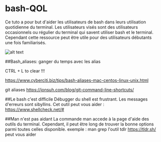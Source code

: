 # bash-QOL
Ce tuto a pour but d'aider les utilisateurs de bash dans leurs utilisation quotidienne du terminal. Les utilisateurs visés sont des utilisateurs occasionnels ou régulier du terminal qui savent utiliser bash et le terminal. Cependant cette ressource peut être utile pour des utilisateurs débutants une fois familiarisés.

![alt text](http://url/to/img.png)

##Bash_aliases: ganger du temps avec les alias

CTRL + L to clear !!!

https://www.cyberciti.biz/tips/bash-aliases-mac-centos-linux-unix.html

git aliases
https://jonsuh.com/blog/git-command-line-shortcuts/

##Le bash c'est difficile
Débugger du shell est frustrant. Les messages d'erreurs sont sibyllins. Cet outil peut vous aider :
https://www.shellcheck.net/#

##Man n'est pas aidant
La commande man accede à la page d'aide des outils du terminal. Cependant, il peut être long de trouver la bonne options parmi toutes celles disponible.
exemple : man grep
l'outil tdlr https://tldr.sh/ peut vous aider
